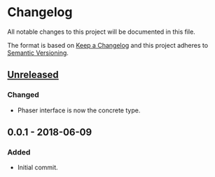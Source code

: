 # Changelog
All notable changes to this project will be documented in this file.

The format is based on [Keep a Changelog](http://keepachangelog.com/en/1.0.0/)
and this project adheres to [Semantic Versioning](http://semver.org/spec/v2.0.0.html).

## [Unreleased]
### Changed
- Phaser interface is now the concrete type.

## 0.0.1 - 2018-06-09
### Added
- Initial commit.

[Unreleased]: https://github.com/aelse/phase/compare/v0.0.1...HEAD
